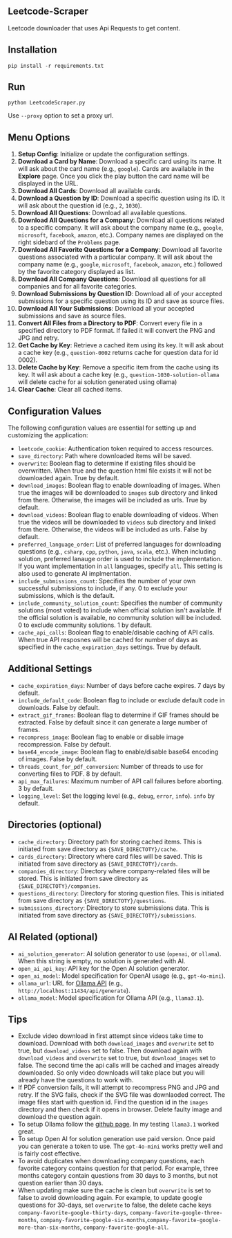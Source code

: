 ## Leetcode-Scraper

Leetcode downloader that uses Api Requests to get content.

## Installation
`pip install -r requirements.txt`

## Run
`python LeetcodeScraper.py`

Use `--proxy` option to set a proxy url.

## Menu Options

1. **Setup Config**: Initialize or update the configuration settings.
2. **Download a Card by Name**: Download a specific card using its name. It will ask about the card name (e.g., `google`). Cards are available in the **Explore** page. Once you click the play button the card name will be displayed in the URL.
3. **Download All Cards**: Download all available cards.
4. **Download a Question by ID**: Download a specific question using its ID. It will ask about the question id (e.g., `2`, `1030`).
5. **Download All Questions**: Download all available questions.
6. **Download All Questions for a Company**: Download all questions related to a specific company. It will ask about the company name (e.g., `google`, `microsoft`, `facebook`, `amazon`, etc.). Company names are displayed on the right sidebard of the `Problems` page.
7. **Download All Favorite Questions for a Company**: Download all favorite questions associated with a particular company. It will ask about the company name (e.g., `google`, `microsoft`, `facebook`, `amazon`, etc.) followed by the favorite category displayed as list.
8. **Download All Company Questions**: Download all questions for all companies and for all favorite categories.
9. **Download Submissions by Question ID**: Download all of your accepted submissions for a specific question using its ID and save as source files.
10. **Download All Your Submissions**: Download all your accepted submissions and save as source files.
11. **Convert All Files from a Directory to PDF**: Convert every file in a specified directory to PDF format. If failed it will convert the PNG and JPG and retry.
12. **Get Cache by Key**: Retrieve a cached item using its key. It will ask about a cache key (e.g., `question-0002` returns cache for question data for id 0002).
13. **Delete Cache by Key**: Remove a specific item from the cache using its key. It will ask about a cache key (e.g., `question-1030-solution-ollama` will delete cache for ai solution generated using ollama)
14. **Clear Cache**: Clear all cached items.

## Configuration Values

The following configuration values are essential for setting up and customizing the application:

* `leetcode_cookie`: Authentication token required to access resources.
* `save_directory`: Path where downloaded items will be saved.
* `overwrite`: Boolean flag to determine if existing files should be overwritten. When true and the question html file exists it will not be downloaded again. True by default.
* `download_images`: Boolean flag to enable downloading of images. When true the images will be downloaded to `images` sub directory and linked from there. Otherwise, the images will be included as urls. True by default.
* `download_videos`: Boolean flag to enable downloading of videos. When true the videos will be downloaded to `videos` sub directory and linked from there. Otherwise, the videos will be included as urls. False by default.
* `preferred_language_order`: List of preferred languages for downloading questions (e.g., `csharp`, `cpp`, `python`, `java`, `scala`, etc.). When including solution, preferred lanauge order is used to include the implementation. If you want implementation in `all` languages, specify `all`. This setting is also used to generate AI implmentation.
* `include_submissions_count`: Specifies the number of your own successful submissions to include, if any. 0 to exclude your submissions, which is the default.
* `include_community_solution_count`: Specifies the number of community solutions (most voted) to include when official solution isn't available. If the official solution is available, no community solution will be included. 0 to exclude community solutions. 1 by default.
* `cache_api_calls`: Boolean flag to enable/disable caching of API calls. When true API resposnes will be cached for number of days as specified in the `cache_expiration_days` settings. True by default.


## Additional Settings
* `cache_expiration_days`: Number of days before cache expires. 7 days by default.
* `include_default_code`: Boolean flag to include or exclude default code in downloads. False by default.
* `extract_gif_frames`: Boolean flag to determine if GIF frames should be extracted. False by default since it can generate a large number of frames.
* `recompress_image`: Boolean flag to enable or disable image recompression. False by default.
* `base64_encode_image`: Boolean flag to enable/disable base64 encoding of images. False by default.
* `threads_count_for_pdf_conversion`: Number of threads to use for converting files to PDF. 8 by default.
* `api_max_failures`: Maximum number of API call failures before aborting. 3 by default.
* `logging_level`: Set the logging level (e.g., `debug`, `error`, `info`). `info` by default.

## Directories (optional)
* `cache_directory`: Directory path for storing cached items. This is initiated from save directory as `{SAVE_DIRECTOTY}/cache`.
* `cards_directory`: Directory where card files will be saved. This is initiated from save directory as `{SAVE_DIRECTOTY}/cards`.
* `companies_directory`: Directory where company-related files will be stored. This is initiated from save directory as `{SAVE_DIRECTOTY}/companies`.
* `questions_directory`: Directory for storing question files. This is initiated from save directory as `{SAVE_DIRECTOTY}/questions`.
* `submissions_directory`: Directory to store submissions data. This is initiated from save directory as `{SAVE_DIRECTOTY}/submissions`.

## AI Related (optional)
* `ai_solution_generator`: AI solution generator to use (`openai`, or `ollama`). When this string is empty, no solution is generated with AI.
* `open_ai_api_key`: API key for the Open AI solution generator.
* `open_ai_model`: Model specification for OpenAI usage (e.g., `gpt-4o-mini`).
* `ollama_url`: URL for [Ollama API](https://github.com/ollama/ollama) (e.g., `http://localhost:11434/api/generate`).
* `ollama_model`: Model specification for Ollama API (e.g., `llama3.1`).

## Tips
* Exclude video download in first attempt since videos take time to download. Download with both `download_images` and `overwrite` set to true, but `download_videos` set to false. Then download again with `download_videos` and `overwrite` set to true, but `download_images` set to false. The second time the api calls will be cached and images already downloaded. So only video downloads will take place but you will already have the questions to work with.
* If PDF conversion fails, it will attempt to recompress PNG and JPG and retry. If the SVG fails, check if the SVG file was downlaoded correct. The image files start with question id. Find the question id in the `images` directory and then check if it opens in browser. Delete faulty image and download the question again.
* To setup Ollama follow the [github page](https://github.com/ollama/ollama). In my testing `llama3.1` worked great.
* To setup Open AI for solution generation use paid version. Once paid you can generate a token to use. The `gpt-4o-mini` works pretty well and is fairly cost effective.
* To avoid duplicates when downloading company questions, each favorite category contains question for that period. For example, three months category contain questions from 30 days to 3 months, but not question earlier than 30 days.
* When updating make sure the cache is clean but `overwrite` is set to false to avoid downloading again. For example, to update google questions for 30-days, set `overwrite` to false, the delete cache keys `company-favorite-google-thirty-days`, `company-favorite-google-three-months`, `company-favorite-google-six-months`,`company-favorite-google-more-than-six-months`, `company-favorite-google-all`.